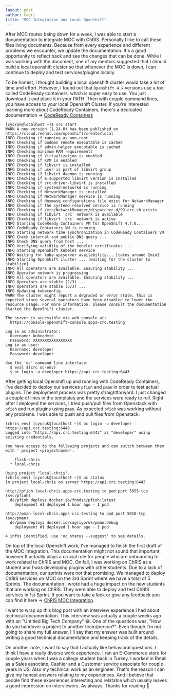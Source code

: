 ```yaml
---
layout: post
author: Cagri
title: "MOC Integration and Local Openshift"
---
```


After MOC routes being down for a week, I was able to start a documentation to integrate MOC with ChRIS. Personally I like to call these files living documents. Because from every experience and different problems we encounter, we update the documentation. It's a good opportunity to reflect back and see the changes that can be done. While I was working with the document, one of my mentors suggested that I should build a local openshift cluster so that whenever the MOC is down, I can continue to deploy and test services/plugins locally.

To be honest, I thought building a local openshift cluster would take a lot of time and effort. However, I found out that `Openshift 4.x` versions use a tool called CodeReady containers. which is super easy to use. You just download it and place it in your PATH. Then with couple command lines, you have access to your local Openshift Cluster. If you're interested learning more about CodeReady Containers, there's a dedicated documentation -> [CodeReady Containers](https://access.redhat.com/documentation/en-us/red_hat_codeready_containers/1.24/html/getting_started_guide/index)

```
[cyoruk@localhost ~]$ crc start
WARN A new version (1.24.0) has been published on https://cloud.redhat.com/openshift/create/local 
INFO Checking if running as non-root              
INFO Checking if podman remote executable is cached 
INFO Checking if admin-helper executable is cached 
INFO Checking minimum RAM requirements            
INFO Checking if Virtualization is enabled        
INFO Checking if KVM is enabled                   
INFO Checking if libvirt is installed             
INFO Checking if user is part of libvirt group    
INFO Checking if libvirt daemon is running        
INFO Checking if a supported libvirt version is installed 
INFO Checking if crc-driver-libvirt is installed  
INFO Checking if systemd-networkd is running      
INFO Checking if NetworkManager is installed      
INFO Checking if NetworkManager service is running 
INFO Checking if dnsmasq configurations file exist for NetworkManager 
INFO Checking if the systemd-resolved service is running 
INFO Checking if /etc/NetworkManager/dispatcher.d/99-crc.sh exists 
INFO Checking if libvirt 'crc' network is available 
INFO Checking if libvirt 'crc' network is active  
INFO Starting CodeReady Containers VM for OpenShift 4.7.0... 
INFO CodeReady Containers VM is running           
INFO Starting network time synchronization in CodeReady Containers VM 
INFO Check internal and public DNS query ...      
INFO Check DNS query from host ...                
INFO Verifying validity of the kubelet certificates ... 
INFO Starting OpenShift kubelet service           
INFO Waiting for kube-apiserver availability... [takes around 2min] 
INFO Starting OpenShift cluster ... [waiting for the cluster to stabilize] 
INFO All operators are available. Ensuring stability ... 
INFO Operator network is progressing              
INFO All operators are available. Ensuring stability ... 
INFO Operators are stable (2/3) ...               
INFO Operators are stable (3/3) ...               
INFO Updating kubeconfig                          
WARN The cluster might report a degraded or error state. This is expected since several operators have been disabled to lower the resource usage. For more information, please consult the documentation 
Started the OpenShift cluster.

The server is accessible via web console at:
  https://console-openshift-console.apps-crc.testing

Log in as administrator:
  Username: kubeadmin
  Password: XXXXXXXXXXXXXXXXX
Log in as user:
  Username: developer
  Password: developer

Use the 'oc' command line interface:
  $ eval $(crc oc-env)
  $ oc login -u developer https://api.crc.testing:6443

```

After getting local Openshift up and running with CodeReady Containers, I've decided to deploy our services `pfioh` and `pman` in order to test actual plugins. The deployment process was pretty straightforward. I just changed a couple of lines in the templates and the services were ready to roll. Right after I deployed the services, I tried push/pull files from Openstack with `pfioh` and run plugins using `pman`. As expected `pfioh` was working without any problems. I was able to push and pull files from Openstack.

```
(chris_env) [cyoruk@localhost ~]$ oc login -u developer https://api.crc.testing:6443
Logged into "https://api.crc.testing:6443" as "developer" using existing credentials.

You have access to the following projects and can switch between them with ' project <projectname>':

    flask-chris
  * local-chris

Using project "local-chris".
(chris_env) [cyoruk@localhost ~]$ oc status
In project local-chris on server https://api.crc.testing:6443

http://pfioh-local-chris.apps-crc.testing to pod port 5055-tcp (svc/pfioh)
  dc/pfioh deploys docker.io/fnndsc/pfioh:latest 
    deployment #1 deployed 1 hour ago - 1 pod

http://pman-local-chris.apps-crc.testing to pod port 5010-tcp (svc/pman)
  dc/pman deploys docker.io/cagriyoruk/pman:debug 
    deployment #1 deployed 1 hour ago - 1 pod

4 infos identified, use 'oc status --suggest' to see details.
```

On top of the local Openshift work, I've managed to finish the first draft of the MOC integration. This documentation might not sound that important, however It actaully plays a crucial role for people who are onboarding to work related to ChRIS and MOC. On fall, I was working on ChRIS as a student and I was developing plugins with other students. Due to a lack of documentation, our sprints were not that promising. We managed to deploy ChRIS services on MOC on the 3rd Sprint where we have a total of 5 Sprints. The documentation I wrote had a huge impact on the new students that are working on ChRIS. They were able to deploy and test ChRIS services in 1st Sprint. If you want to take a look or give any feedback you can find it here -> [ChRIS MOC Integration](https://github.com/Cagriyoruk/CHRIS_docs/blob/master/usecases/MOC_integration/moc_integration.adoc).

I want to wrap up this blog post with an interview experience I had about technical documentation. This interview was actually a couple weeks ago with an "Untitled Big Tech Company" 😁. One of the questions was, "How do you handover a project to another team/person?". Even though I'm not going to share my full answer, I'll say that my answer was built around writing a good technical documentation and keeping track of the details. 

On another note, I want to say that I actually like behavioral questions. I think I have a really diverse work experience. I ran an E-Commerce store for couple years when I was a college student back in Turkey. I worked in Retail as a Sales associate, Cashier and a Customer service associate for couple years in US. Also my technical work as an engineer. That's the reason I can give my honest answers relating to my experiences. And I believe that people find these experiences interesting and relatable which usually leaves a good impression on interviewers. As always, Thanks for reading 🙂
